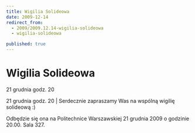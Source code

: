 ```yaml
---
title: Wigilia Solideowa
date: 2009-12-14
redirect_from: 
  - 2009/2009.12.14-wigilia-solideowa
  - wigilia-solideowa

published: true
---
```




# Wigilia Solideowa

<time>21 grudnia godz. 20</time>

21 grudnia godz. 20 | Serdecznie zapraszamy Was na wspólną wigilię solideową :)

Odbędzie się ona na Politechnice Warszawskiej 21 grudnia 2009 o godzinie 20.00. Sala 327.

         


<!--CONTENT FROM OLD SERVER (jos before 2013): 21 grudnia godz. 20 | Serdecznie zapraszamy Was na wspólną wigilię solideową :)

Odbędzie się ona na Politechnice Warszawskiej 21 grudnia 2009 o godzinie 20.00. Sala 327.

         

         
-->

<!--{{json:{"created_date":"2009-12-14 22:34:43","publish_down":"0000-00-00 00:00:00","id":"801"}}}-->